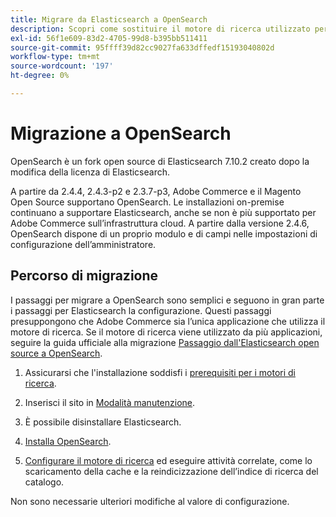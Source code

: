 ```yaml
---
title: Migrare da Elasticsearch a OpenSearch
description: Scopri come sostituire il motore di ricerca utilizzato per le installazioni locali di Adobe Commerce e Magenti Open Source.
exl-id: 56f1e609-83d2-4705-99d8-b395bb511411
source-git-commit: 95ffff39d82cc9027fa633dffedf15193040802d
workflow-type: tm+mt
source-wordcount: '197'
ht-degree: 0%

---
```


# Migrazione a OpenSearch

OpenSearch è un fork open source di Elasticsearch 7.10.2 creato dopo la modifica della licenza di Elasticsearch.

A partire da 2.4.4, 2.4.3-p2 e 2.3.7-p3, Adobe Commerce e il Magento Open Source supportano OpenSearch. Le installazioni on-premise continuano a supportare Elasticsearch, anche se non è più supportato per Adobe Commerce sull’infrastruttura cloud. A partire dalla versione 2.4.6, OpenSearch dispone di un proprio modulo e di campi nelle impostazioni di configurazione dell’amministratore.

## Percorso di migrazione

I passaggi per migrare a OpenSearch sono semplici e seguono in gran parte i passaggi per Elasticsearch la configurazione. Questi passaggi presuppongono che Adobe Commerce sia l’unica applicazione che utilizza il motore di ricerca. Se il motore di ricerca viene utilizzato da più applicazioni, seguire la guida ufficiale alla migrazione [Passaggio dall&#39;Elasticsearch open source a OpenSearch](https://opensearch.org/blog/technical-posts/2021/10/moving-from-opensource-elasticsearch-to-opensearch/).

1. Assicurarsi che l&#39;installazione soddisfi i [prerequisiti per i motori di ricerca](../../installation/prerequisites/search-engine/overview.md).

1. Inserisci il sito in [Modalità manutenzione](../../installation/tutorials/maintenance-mode.md).

1. È possibile disinstallare Elasticsearch.

1. [Installa OpenSearch](https://opensearch.org/docs/latest/opensearch/install/important-settings/).

1. [Configurare il motore di ricerca](../../configuration/search/configure-search-engine.md) ed eseguire attività correlate, come lo scaricamento della cache e la reindicizzazione dell’indice di ricerca del catalogo.

Non sono necessarie ulteriori modifiche al valore di configurazione.
